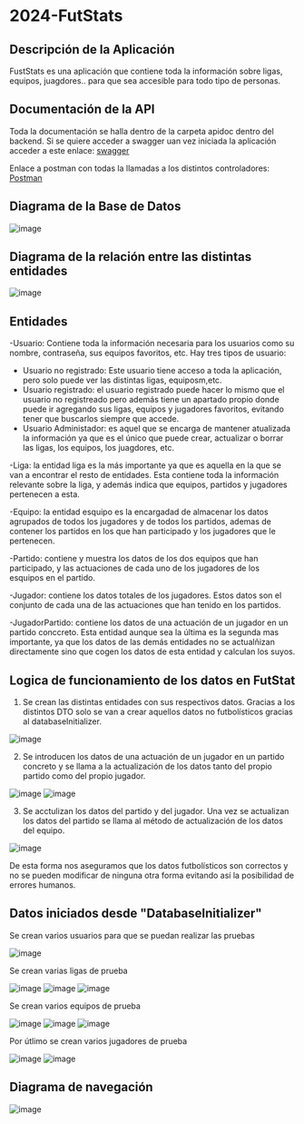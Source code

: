 # 2024-FutStats

## Descripción de la Aplicación 

FustStats es una aplicación que contiene toda la información sobre ligas, equipos, juagdores.. para que sea accesible para todo tipo de personas.

## Documentación de la API 
Toda la documentación se halla dentro de la carpeta apidoc dentro del backend. Si se quiere acceder a swagger uan vez iniciada la aplicación acceder a este enlace: <a href ="http://localhost:8443/swagger-ui/index.html" > swagger </a>

Enlace a postman con todas la llamadas a los distintos controladores: <a href = "https://web.postman.co/workspace/54be68ed-c2b5-41b5-8b22-7854d6374923/request/33666923-e2358968-d7a1-4992-a31a-b73a2e5ef1ab"> Postman </a>

## Diagrama de la Base de Datos
![image](https://github.com/user-attachments/assets/18836056-04f0-482e-81ae-24fbe5379400)

## Diagrama de la relación entre las distintas entidades
![image](https://github.com/user-attachments/assets/565050fc-ce17-45a5-8c46-21b6586ab3ef)

## Entidades

-Usuario: Contiene toda la información necesaria para los usuarios como su nombre, contraseña, sus equipos favoritos, etc. Hay tres tipos de usuario:
  - Usuario no registrado: Este usuario tiene acceso a toda la aplicación, pero solo puede ver las distintas ligas, equiposm,etc.
  - Usuario registrado: el usuario registrado puede hacer lo mismo que el usuario no registreado pero además tiene un apartado propio donde puede ir agregando sus ligas, equipos y jugadores favoritos, evitando tener que buscarlos siempre que accede.
  - Usuario Administador: es aquel que se encarga de mantener atualizada la información ya que es el único que puede crear, actualizar o borrar las ligas, los equipos, los juagdores, etc.
    
-Liga: la entidad liga es la más importante ya que es aquella en la que se van a encontrar el resto de entidades. Esta contiene toda la información relevante sobre la liga, y además indica que equipos, partidos y jugadores pertenecen a esta.

-Equipo: la entidad esquipo es la encargadad de almacenar los datos agrupados de todos los jugadores y de todos los partidos, ademas de contener los partidos en los que han participado y los jugadores que le pertenecen.

-Partido: contiene y muestra los datos de los dos equipos que han participado, y las actuaciones de cada uno de los jugadores de los esquipos en el partido.

-Jugador: contiene los datos totales de los jugadores. Estos datos son el conjunto de cada una de las actuaciones que han tenido en los partidos.

-JugadorPartido: contiene los datos de una actuación de un jugador en un partido conccreto. Esta entidad aunque sea la última es la segunda mas importante, ya que los datos de las demás entidades no se actualñizan directamente sino que cogen los datos de esta entidad y calculan los suyos.

## Logica de funcionamiento de los datos en FutStat

1. Se crean las distintas entidades con sus respectivos datos. Gracias a los distintos DTO solo se van a crear aquellos datos no futbolísticos gracias al databaseInitializer.
   
![image](https://github.com/user-attachments/assets/e3cfe23d-9709-4a78-9ee7-7978d92d6331)

2. Se introducen los datos de una actuación de un jugador en un partido concreto y se llama a la actualización de los datos tanto del propio partido como del propio jugador.
   
![image](https://github.com/user-attachments/assets/6609ed3f-5a84-42ff-b5ae-a411b171b1ed)
![image](https://github.com/user-attachments/assets/531cfe2b-9e46-428d-9d19-62cb02e4ec4f)

3. Se acctulizan los datos del partido y del jugador. Una vez se actualizan los datos del partido se llama al método de actualización de los datos del equipo.
   
![image](https://github.com/user-attachments/assets/b4208666-ed93-4b98-94a1-8bc0d387e226)

De esta forma nos aseguramos que los datos futbolísticos son correctos y no se pueden modificar de ninguna otra forma evitando así la posibilidad de errores humanos.

## Datos iniciados desde "DatabaseInitializer"

Se crean varios usuarios para que se puedan realizar las pruebas 

![image](https://github.com/user-attachments/assets/84620595-ea5a-4854-98a0-cb6749e8ee0a)

Se crean varias ligas de prueba

![image](https://github.com/user-attachments/assets/f4ac9736-5f54-4c89-b9e3-b076df20b8a4)
![image](https://github.com/user-attachments/assets/d9af2e8f-1400-462b-8780-f2a6ea67f155)
![image](https://github.com/user-attachments/assets/023a6bdb-8469-4ffd-bd97-7426b24c9815)

Se crean varios equipos de prueba

![image](https://github.com/user-attachments/assets/bfc4038f-2172-40c9-a418-03b9281d6d9c)
![image](https://github.com/user-attachments/assets/768c80c6-72b0-4ce0-a554-d149d37e0b3c)
![image](https://github.com/user-attachments/assets/391670bb-f52d-4fe2-9720-6af14752adaa)

Por útlimo se crean varios jugadores de prueba

![image](https://github.com/user-attachments/assets/21a5d359-9177-44d4-91bc-2863b386678a)
![image](https://github.com/user-attachments/assets/0aae529d-04fb-4131-97eb-3bb3b051143d)

## Diagrama de navegación

![image](https://github.com/user-attachments/assets/3952b961-3fd1-46ba-80ef-758e07513d7e)
















   
